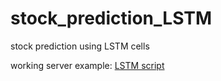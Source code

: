 # stock_prediction_LSTM
 stock prediction using LSTM cells
 
 working server example:  <a href="gherghescu.duckdns.org">LSTM script<a>

